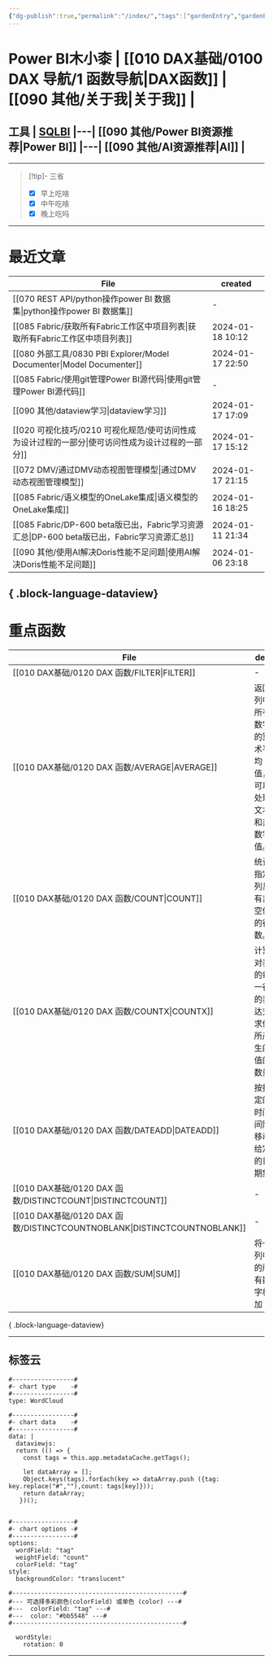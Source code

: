 ```yaml
---
{"dg-publish":true,"permalink":"/index/","tags":["gardenEntry","gardenEntry"]}
---
```


# Power BI木小桼  | [[010 DAX基础/0100 DAX 导航/1 函数导航\|DAX函数]]  |  [[090 其他/关于我\|关于我]] | 

## 工具  | [SQLBI](https://sqlbi.com/) |---| [[090 其他/Power BI资源推荐\|Power BI]] |---| [[090 其他/AI资源推荐\|AI]] |
---


>[!tip]- 三省  
> - [x] 早上吃啥
> - [x] 中午吃啥
> - [x] 晚上吃吗


---

#  最近文章

| File                                                                       | created          |
| -------------------------------------------------------------------------- | ---------------- |
| [[070 REST API/python操作power BI 数据集\|python操作power BI 数据集]]             | \-               |
| [[085 Fabric/获取所有Fabric工作区中项目列表\|获取所有Fabric工作区中项目列表]]                   | 2024-01-18 10:12 |
| [[080 外部工具/0830 PBI Explorer/Model Documenter\|Model Documenter]]       | 2024-01-17 22:50 |
| [[085 Fabric/使用git管理Power BI源代码\|使用git管理Power BI源代码]]                   | \-               |
| [[090 其他/dataview学习\|dataview学习]]                                       | 2024-01-17 17:09 |
| [[020 可视化技巧/0210 可视化规范/使可访问性成为设计过程的一部分\|使可访问性成为设计过程的一部分]]               | 2024-01-17 15:12 |
| [[072 DMV/通过DMV动态视图管理模型\|通过DMV动态视图管理模型]]                                | 2024-01-17 21:15 |
| [[085 Fabric/语义模型的OneLake集成\|语义模型的OneLake集成]]                           | 2024-01-16 18:25 |
| [[085 Fabric/DP-600 beta版已出，Fabric学习资源汇总\|DP-600 beta版已出，Fabric学习资源汇总]] | 2024-01-11 21:34 |
| [[090 其他/使用AI解决Doris性能不足问题\|使用AI解决Doris性能不足问题]]                         | 2024-01-06 23:18 |

{ .block-language-dataview}
---
#  重点函数

| File                                                                    | des                         | return | import | hard |
| ----------------------------------------------------------------------- | --------------------------- | ------ | ------ | ---- |
| [[010 DAX基础/0120 DAX 函数/FILTER\|FILTER]]                             | \-                          | 表      | 5      | 4    |
| [[010 DAX基础/0120 DAX 函数/AVERAGE\|AVERAGE]]                           | 返回列中所有数字的算术平均值，可以处理文本和非数字值。 | 标量     | 5      | 1    |
| [[010 DAX基础/0120 DAX 函数/COUNT\|COUNT]]                               | 统计指定列具有非空值的行数。              | 标量     | 5      | 1    |
| [[010 DAX基础/0120 DAX 函数/COUNTX\|COUNTX]]                             | 计算对表的每一行的表达式求值所产生的值的数量      | 标量     | 5      | 1    |
| [[010 DAX基础/0120 DAX 函数/DATEADD\|DATEADD]]                           | 按指定的时间间隔移动给定的日期集            | 表      | 5      | 1    |
| [[010 DAX基础/0120 DAX 函数/DISTINCTCOUNT\|DISTINCTCOUNT]]               | \-                          | 标量     | 5      | 1    |
| [[010 DAX基础/0120 DAX 函数/DISTINCTCOUNTNOBLANK\|DISTINCTCOUNTNOBLANK]] | \-                          | \-     | 5      | 1    |
| [[010 DAX基础/0120 DAX 函数/SUM\|SUM]]                                   | 将一列中的所有数字相加                 | 标量     | 5      | 1    |

{ .block-language-dataview}

---
## 标签云

```chartsview
#-----------------#
#- chart type    -#
#-----------------#
type: WordCloud

#-----------------#
#- chart data    -#
#-----------------#
data: | 
  dataviewjs: 
  return (() => {
    const tags = this.app.metadataCache.getTags();
   
    let dataArray = [];
    Object.keys(tags).forEach(key => dataArray.push ({tag: key.replace("#",""),count: tags[key]}));
    return dataArray;
   })();


#-----------------#
#- chart options -#
#-----------------#
options:
  wordField: "tag"
  weightField: "count"
  colorField: "tag"
style:
  backgroundColor: "translucent"

#-----------------------------------------------#
#--- 可选择多彩颜色(colorField) 或单色 (color) ---#
#---  colorField: "tag" ---#
#---  color: "#bb5548" ---#
#-----------------------------------------------#

  wordStyle:
    rotation: 0
```

---


